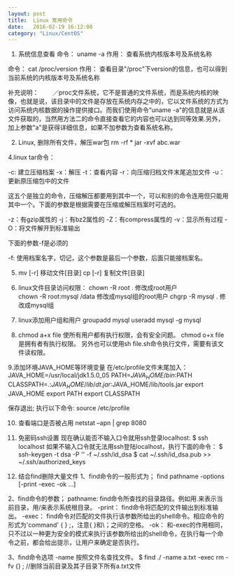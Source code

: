 ```yaml
---
layout: post
title:  Linux 常用命令
date:   2016-02-19 16:12:00
category: "Linux/CentOS"
---
```


1. 系统信息查看
命令： uname -a
作用： 查看系统内核版本号及系统名称

命令： cat /proc/version
作用： 查看目录"/proc"下version的信息，也可以得到当前系统的内核版本号及系统名称

补充说明：
　　／proc文件系统，它不是普通的文件系统，而是系统内核的映像，也就是说，该目录中的文件是存放在系统内存之中的，它以文件系统的方式为访问系统内核数据的操作提供接口。而我们使用命令“uname -a"的信息就是从该文件获取的，当然用方法二的命令直接查看它的内容也可以达到同等效果.另外，加上参数"a"是获得详细信息，如果不加参数为查看系统名称。

2. Linux, 删除所有文件，解压war包
 rm -rf *
  jar -xvf  abc.war


4.linux tar命令：
 
  -c: 建立压缩档案
  -x：解压
  -t：查看内容
  -r：向压缩归档文件末尾追加文件
  -u：更新原压缩包中的文件

  这五个是独立的命令，压缩解压都要用到其中一个，可以和别的命令连用但只能用其中一个。下面的参数是根据需要在压缩或解压档案时可选的。

  -z：有gzip属性的
  -j：有bz2属性的
  -Z：有compress属性的
  -v：显示所有过程
  -O：将文件解开到标准输出

  下面的参数-f是必须的

  -f: 使用档案名字，切记，这个参数是最后一个参数，后面只能接档案名。

5. mv [-r] 移动文件[目录]
   cp [-r] 复制文件[目录]
   
6. linux文件目录访问权限：
   chown -R root .    修改成root用户        
   chown -R root:mysql /data  修改成mysql组的root用户
   chgrp -R mysql . 修改成mysql组
   
7. linux添加用户组和用户
   groupadd mysql
   useradd mysql -g mysql

8. chmod a+x file  使所有用户都有执行权限，会有安全问题。
   chmod o+x file  是拥有者有执行权限。
另外也可以使用sh file.sh命令执行文件，需要有该文件读权限。

9.添加环境JAVA_HOME等环境变量
  在/etc/profile文件末尾加入：
  JAVA_HOME=/usr/local/jdk1.5.0_05
  PATH=$JAVA_HOME/bin:$PATH
  CLASSPATH=.:$JAVA_HOME/lib/dt.jar:$JAVA_HOME/lib/tools.jar
  export JAVA_HOME
  export PATH
  export CLASSPATH
 
  保存退出; 执行以下命令:
  source /etc/profile

10. 查看端口是否被占用
  netstat –apn | grep 8080

11. 免密码ssh设置
现在确认能否不输入口令就用ssh登录localhost:
$ ssh localhost
如果不输入口令就无法用ssh登陆localhost，执行下面的命令：
$ ssh-keygen -t dsa -P '' -f ~/.ssh/id_dsa 
$ cat ~/.ssh/id_dsa.pub >> ~/.ssh/authorized_keys

12. 结合find删除大量文件
1、find命令的一般形式为；
find pathname -options [-print -exec -ok ...]

2、find命令的参数；
pathname: find命令所查找的目录路径。例如用.来表示当前目录，用/来表示系统根目录。
-print： find命令将匹配的文件输出到标准输出。
-exec： find命令对匹配的文件执行该参数所给出的shell命令。相应命令的形式为'command' { } \;，注意{   }和\；之间的空格。
-ok： 和-exec的作用相同，只不过以一种更为安全的模式来执行该参数所给出的shell命令，在执行每一个命令之前，都会给出提示，让用户来确定是否执行。

3、find命令选项
-name 按照文件名查找文件。
$ find ./ -name a.txt -exec rm -fv {} \;   //删除当前目录及其子目录下所有a.txt文件